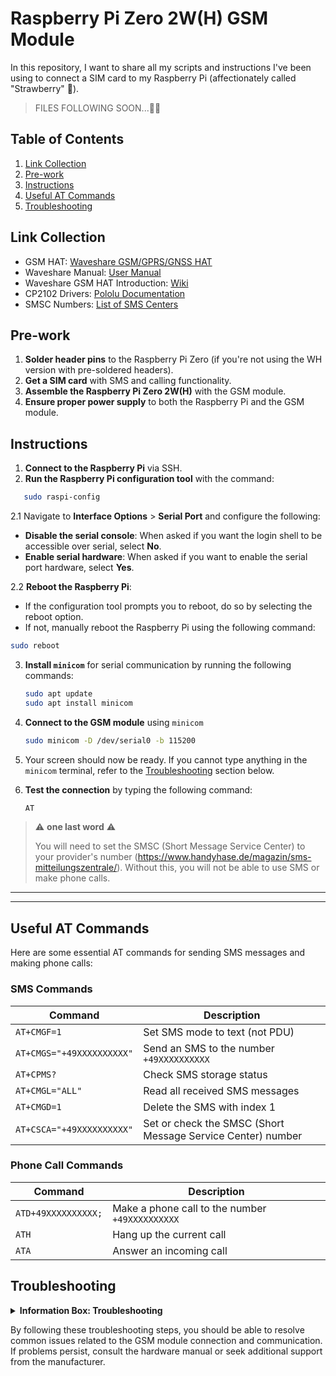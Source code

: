 # Raspberry Pi Zero 2W(H) GSM Module

In this repository, I want to share all my scripts and instructions I've been using to connect a SIM card to my Raspberry Pi (affectionately called "Strawberry" 🍓).
> FILES FOLLOWING SOON...😶‍🌫️

## Table of Contents

1. [Link Collection](#link-collection)
2. [Pre-work](#pre-work)
3. [Instructions](#instructions)
4. [Useful AT Commands](#useful-at-commands)
5. [Troubleshooting](#troubleshooting)

## Link Collection

- GSM HAT: [Waveshare GSM/GPRS/GNSS HAT](https://www.amazon.de/dp/B076CPX4NN?ref=ppx_yo2ov_dt_b_fed_asin_title)
- Waveshare Manual: [User Manual](https://files.waveshare.com/upload/4/4a/GSM_GPRS_GNSS_HAT_User_Manual_EN.pdf)
- Waveshare GSM HAT Introduction: [Wiki](https://www.waveshare.com/wiki/GSM/GPRS/GNSS_HAT)
- CP2102 Drivers: [Pololu Documentation](https://www.pololu.com/docs/0J7/all)
- SMSC Numbers: [List of SMS Centers](https://www.handyhase.de/magazin/sms-mitteilungszentrale/)

## Pre-work

1. **Solder header pins** to the Raspberry Pi Zero (if you're not using the WH version with pre-soldered headers).
2. **Get a SIM card** with SMS and calling functionality.
3. **Assemble the Raspberry Pi Zero 2W(H)** with the GSM module.
4. **Ensure proper power supply** to both the Raspberry Pi and the GSM module.

## Instructions

1. **Connect to the Raspberry Pi** via SSH.
2. **Run the Raspberry Pi configuration tool** with the command:
```bash
   sudo raspi-config
```
2.1 Navigate to **Interface Options** > **Serial Port** and configure the following:
   - **Disable the serial console**: When asked if you want the login shell to be accessible over serial, select **No**.
   - **Enable serial hardware**: When asked if you want to enable the serial port hardware, select **Yes**.

2.2 **Reboot the Raspberry Pi**:
   - If the configuration tool prompts you to reboot, do so by selecting the reboot option.
   - If not, manually reboot the Raspberry Pi using the following command:

   ```bash
   sudo reboot
   ```
3. **Install `minicom`** for serial communication by running the following commands:

   ```bash
   sudo apt update
   sudo apt install minicom
   ```
4. **Connect to the GSM module** using `minicom`
   ```bash
   sudo minicom -D /dev/serial0 -b 115200
   ```
5. Your screen should now be ready. If you cannot type anything in the `minicom` terminal, refer to the [Troubleshooting](#troubleshooting) section below.

6. **Test the connection** by typing the following command:
   ```bash
   AT
   ```

> ⚠️ **one last word** ⚠️
> 
> You will need to set the SMSC (Short Message Service Center) to your provider's number (https://www.handyhase.de/magazin/sms-mitteilungszentrale/). 
> Without this, you will not be able to use SMS or make phone calls.

---

---
## Useful AT Commands

Here are some essential AT commands for sending SMS messages and making phone calls:

### SMS Commands

| **Command**                      | **Description**                                      |
|----------------------------------|------------------------------------------------------|
| `AT+CMGF=1`                      | Set SMS mode to text (not PDU)                      |
| `AT+CMGS="+49XXXXXXXXXX"`        | Send an SMS to the number `+49XXXXXXXXXX`          |
| `AT+CPMS?`                       | Check SMS storage status                            |
| `AT+CMGL="ALL"`                  | Read all received SMS messages                     |
| `AT+CMGD=1`                      | Delete the SMS with index 1                        |
| `AT+CSCA="+49XXXXXXXXXX"`        | Set or check the SMSC (Short Message Service Center) number |

### Phone Call Commands

| **Command**                      | **Description**                                      |
|----------------------------------|------------------------------------------------------|
| `ATD+49XXXXXXXXXX;`              | Make a phone call to the number `+49XXXXXXXXXX`    |
| `ATH`                            | Hang up the current call                            |
| `ATA`                            | Answer an incoming call                             |

## Troubleshooting

<details>
<summary><strong>Information Box: Troubleshooting</strong></summary>

1. **Incorrect UART selection switch**:
   - Ensure the UART selection switch on your GSM HAT is correctly set. Refer to the Waveshare manual for switch positions:
     - **A**: Control the SIM868 via USB to UART.
     - **B**: Control the SIM868 via Raspberry Pi.
     - **C**: Access Raspberry Pi via USB to UART.
   - For typical Raspberry Pi usage, ensure the switch is set to **B**.

2. **GPIO pins blocked by other services**:
   - If the serial connection does not work, it might be due to GPIO pins being used by other services. In such cases, you may need to edit the `/boot/firmware/config.txt` file:
   
     ```bash
     # Add this line to enable the UART properly
     dtoverlay=pi3-miniuart-bt

     # Example placement in the file
     [cm5]
     dtoverlay=dwc2,dr_mode=host
     dtoverlay=pi3-miniuart-bt
     ```

   - After making changes to the file, reboot the Raspberry Pi for the changes to take effect:

     ```bash
     sudo reboot
     ```

3. **Check for Serial Port Configuration**:
   - Ensure the serial port is correctly configured in your Raspberry Pi settings. Verify that the `/dev/serial0` is correctly linked to your GSM HAT. You can check this with:

     ```bash
     ls -l /dev/serial*
     ```

4. **Permissions Issue**:
   - Ensure that your user has the necessary permissions to access the serial port. You might need to add your user to the `dialout` group:

     ```bash
     sudo usermod -aG dialout $USER
     ```

   - After adding the user to the `dialout` group, log out and log back in or reboot the Raspberry Pi:

     ```bash
     sudo reboot
     ```

5. **Check Power Supply**:
   - Ensure that both the Raspberry Pi and the GSM HAT have adequate power supply. Insufficient power can cause communication issues. Use a reliable power source and check connections.

6. **Verify Connections**:
   - Double-check all physical connections between the Raspberry Pi and the GSM HAT. Ensure that the wiring is correct and secure.

</details>

By following these troubleshooting steps, you should be able to resolve common issues related to the GSM module connection and communication. If problems persist, consult the hardware manual or seek additional support from the manufacturer.
